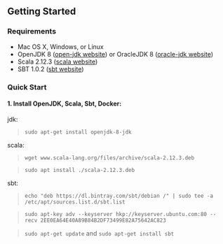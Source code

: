 ## Getting Started

### Requirements

  * Mac OS X, Windows, or Linux
  * OpenJDK 8 ([open-jdk website](http://openjdk.java.net/)) or OracleJDK 8 ([oracle-jdk website](http://www.oracle.com/technetwork/java/javase/downloads/jdk8-downloads-2133151.html))
  * Scala 2.12.3 ([scala website](http://scala-lang.org/))
  * SBT 1.0.2 ([sbt website](http://www.scala-sbt.org/))


### Quick Start

#### 1. Install OpenJDK, Scala, Sbt, Docker:

jdk:
> `sudo apt-get install openjdk-8-jdk`

scala:
> `wget www.scala-lang.org/files/archive/scala-2.12.3.deb`

> `sudo apt install ./scala-2.12.3.deb`

sbt:
> `echo "deb https://dl.bintray.com/sbt/debian /" | sudo tee -a /etc/apt/sources.list.d/sbt.list`

> `sudo apt-key adv --keyserver hkp://keyserver.ubuntu.com:80 --recv 2EE0EA64E40A89B84B2DF73499E82A75642AC823`

> `sudo apt-get update` and `sudo apt-get install sbt`
